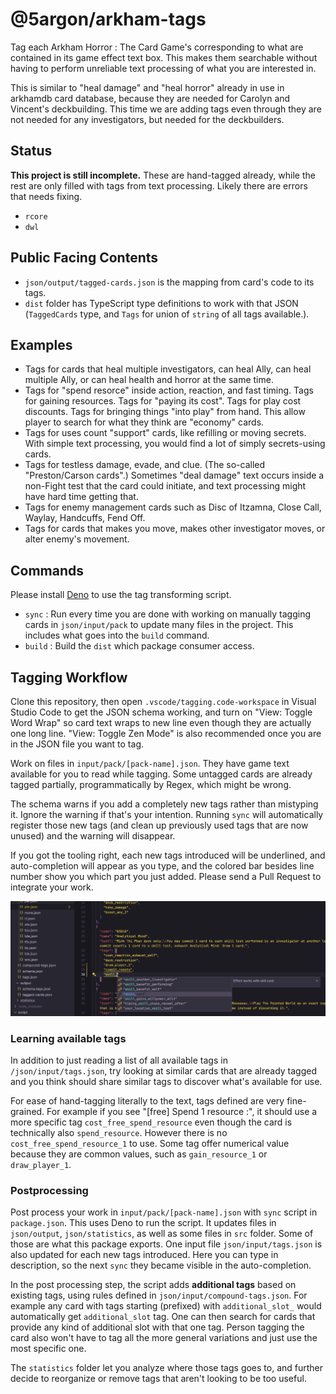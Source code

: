 # @5argon/arkham-tags

Tag each Arkham Horror : The Card Game's corresponding to what are contained in its game effect text box. This makes them searchable without having to perform unreliable text processing of what you are interested in.

This is similar to "heal damage" and "heal horror" already in use in arkhamdb card database, because they are needed for Carolyn and Vincent's deckbuilding. This time we are adding tags even through they are not needed for any investigators, but needed for the deckbuilders.

## Status

**This project is still incomplete.** These are hand-tagged already, while the rest are only filled with tags from text processing. Likely there are errors that needs fixing.

- `rcore`
- `dwl`

## Public Facing Contents

- `json/output/tagged-cards.json` is the mapping from card's code to its tags.
- `dist` folder has TypeScript type definitions to work with that JSON (`TaggedCards` type, and `Tags` for union of `string` of all tags available.).

## Examples

- Tags for cards that heal multiple investigators, can heal Ally, can heal multiple Ally, or can heal health and horror at the same time.
- Tags for "spend resorce" inside action, reaction, and fast timing. Tags for gaining resources. Tags for "paying its cost". Tags for play cost discounts. Tags for bringing things "into play" from hand. This allow player to search for what they think are "economy" cards.
- Tags for uses count "support" cards, like refilling or moving secrets. With simple text processing, you would find a lot of simply secrets-using cards.
- Tags for testless damage, evade, and clue. (The so-called "Preston/Carson cards".) Sometimes "deal damage" text occurs inside a non-Fight test that the card could initiate, and text processing might have hard time getting that.
- Tags for enemy management cards such as Disc of Itzamna, Close Call, Waylay, Handcuffs, Fend Off.
- Tags for cards that makes you move, makes other investigator moves, or alter enemy's movement.

## Commands

Please install [Deno](https://deno.com) to use the tag transforming script.

- `sync` : Run every time you are done with working on manually tagging cards in `json/input/pack` to update many files in the project. This includes what goes into the `build` command.
- `build` : Build the `dist` which package consumer access.

## Tagging Workflow

Clone this repository, then open `.vscode/tagging.code-workspace` in Visual Studio Code to get the JSON schema working, and turn on "View: Toggle Word Wrap" so card text wraps to new line even though they are actually one long line. "View: Toggle Zen Mode" is also recommended once you are in the JSON file you want to tag.

Work on files in `input/pack/[pack-name].json`. They have game text available for you to read while tagging. Some untagged cards are already tagged partially, programmatically by Regex, which might be wrong.

The schema warns if you add a completely new tags rather than mistyping it. Ignore the warning if that's your intention. Running `sync` will automatically register those new tags (and clean up previously used tags that are now unused) and the warning will disappear.

If you got the tooling right, each new tags introduced will be underlined, and auto-completion will appear as you type, and the colored bar besides line number show you which part you just added. Please send a Pull Request to integrate your work.

![Tagging](./readme-1.webp)

### Learning available tags

In addition to just reading a list of all available tags in `/json/input/tags.json`, try looking at similar cards that are already tagged and you think should share similar tags to discover what's available for use.

For ease of hand-tagging literally to the text, tags defined are very fine-grained. For example if you see "[free] Spend 1 resource :", it should use a more specific tag `cost_free_spend_resource` even though the card is technically also `spend_resource`. However there is no `cost_free_spend_resource_1` to use. Some tag offer numerical value because they are common values, such as `gain_resource_1` or `draw_player_1`.

### Postprocessing

Post process your work in `input/pack/[pack-name].json` with `sync` script in `package.json`. This uses Deno to run the script. It updates files in `json/output`, `json/statistics`, as well as some files in `src` folder. Some of those are what this package exports. One input file `json/input/tags.json` is also updated for each new tags introduced. Here you can type in description, so the next `sync` they became visible in the auto-completion.

In the post processing step, the script adds **additional tags** based on existing tags, using rules defined in `json/input/compound-tags.json`. For example any card with tags starting (prefixed) with `additional_slot_` would automatically get `additional_slot` tag. One can then search for cards that provide any kind of additional slot with that one tag. Person tagging the card also won't have to tag all the more general variations and just use the most specific one.

The `statistics` folder let you analyze where those tags goes to, and further decide to reorganize or remove tags that aren't looking to be too useful.
